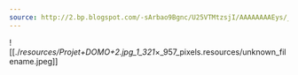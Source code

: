 ```yaml
---
source: http://2.bp.blogspot.com/-sArbao9Bgnc/U25VTMtzsjI/AAAAAAAAEys/__A8fje24ug/s1600/Projet+DOMO+2.jpg
---
```

![[./_resources/Projet+DOMO+2.jpg_1_321_×_957_pixels.resources/unknown_filename.jpeg]]
